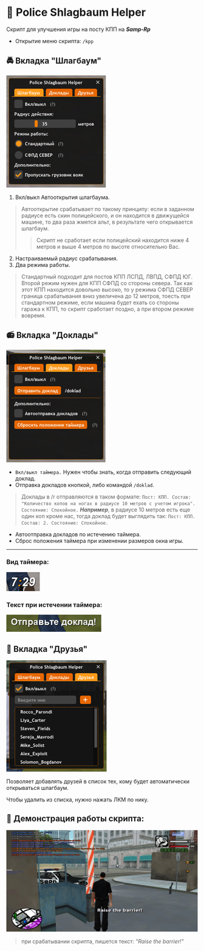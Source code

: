 # 👮 Police Shlagbaum Helper
Скрипт для улучшения игры на посту КПП на ***Samp-Rp***
- Открытие меню скрипта: `/kpp`
## 🚔 Вкладка "Шлагбаум"

![Shlagbaum](images/Shlagbaum.jpg)
1. Вкл/выкл Автооткрытия шлагбаума.
> Автооткрытие срабатывает по такому принципу: если в заданном радиусе есть скин полицейского, и он находится в движущейся машине, то два раза жмется альт, в результате чего открывается шлагбаум. 
>> Скрипт не сработает если полицейский находится ниже 4 метров и выше 4 метров по высоте относительно Вас.
2. Настраиваемый радиус срабатывания.
3. Два режима работы.
> Стандартный подходит для постов КПП ЛСПД, ЛВПД, СФПД ЮГ. Второй режим нужен для КПП СФПД со стороны севера. Так как этот КПП находится довольно высоко, то у режима СФПД СЕВЕР граница срабатывания вниз увеличена до 12 метров, тоесть при стандартном режиме, если машина будет ехать со стороны гаража к КПП, то скрипт сработает поздно, а при втором режиме вовремя.


## 📻 Вкладка "Доклады"

![Doklads](images/Doklads.jpg)
- `Вкл/выкл таймера.` Нужен чтобы знать, когда отправить следующий доклад.
- Отправка докладов кнопкой, либо командой `/doklad`.
> Доклады в /r отправляются в таком формате: `Пост: КПП. Состав: "Количество копов на ногах в радиусе 10 метров с учетом игрока". Состояние: Спокойное.` ***Например***, в радиусе 10 метров есть еще один коп кроме нас, тогда доклад будет выглядить так: `Пост: КПП. Состав: 2. Состояние: Спокойное.`
- Автоотправка докладов по истечению таймера.
- Сброс положения таймера при изменении размеров окна игры.

___

### Вид таймера:

![Timer](images/Timer.jpg)

### Текст при истечении таймера:

![SendDoklad](images/SendDoklad.jpg)

## 📝 Вкладка "Друзья"

![Friends](images/Friends.jpg)

Позволяет добавлять друзей в список тех, кому будет автоматически открываться шлагбаум.

Чтобы удалить из списка, нужно нажать ЛКМ по нику.


## 🎉 Демонстрация работы скрипта:
![Operating](images/Operating.png)
> при срабатывании скрипта, пишется текст: *"Raise the barrier!"*


